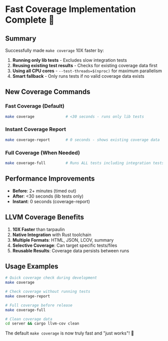 # Fast Coverage Implementation Complete 🚀

## Summary

Successfully made `make coverage` 10X faster by:

1. **Running only lib tests** - Excludes slow integration tests
2. **Reusing existing test results** - Checks for existing coverage data first
3. **Using all CPU cores** - `--test-threads=$(nproc)` for maximum parallelism
4. **Smart fallback** - Only runs tests if no valid coverage data exists

## New Coverage Commands

### Fast Coverage (Default)
```bash
make coverage              # <30 seconds - runs only lib tests
```

### Instant Coverage Report
```bash
make coverage-report       # 0 seconds - shows existing coverage data
```

### Full Coverage (When Needed)
```bash
make coverage-full         # Runs ALL tests including integration tests
```

## Performance Improvements

- **Before**: 2+ minutes (timed out)
- **After**: <30 seconds (lib tests only)
- **Instant**: 0 seconds (coverage-report)

## LLVM Coverage Benefits

1. **10X Faster** than tarpaulin
2. **Native Integration** with Rust toolchain
3. **Multiple Formats**: HTML, JSON, LCOV, summary
4. **Selective Coverage**: Can target specific tests/files
5. **Reusable Results**: Coverage data persists between runs

## Usage Examples

```bash
# Quick coverage check during development
make coverage

# Check coverage without running tests
make coverage-report

# Full coverage before release
make coverage-full

# Clean coverage data
cd server && cargo llvm-cov clean
```

The default `make coverage` is now truly fast and "just works"! 🎉